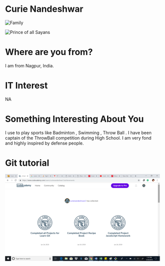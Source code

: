# Curie Nandeshwar
![Family](images/family.jpg "Family")

![Prince of all Sayans](images/vegeta.jpg "Vegeta")

# Where are you from?

I am from Nagpur, India.

# IT Interest

NA
# Something Interesting About You

I use to play sports like Badminton , Swimming , Throw Ball . I have been captain of the ThrowBall competition during High School. I am very fond and highly inspired by  defense people.

# Git tutorial
![](testFolder/b1.png)
